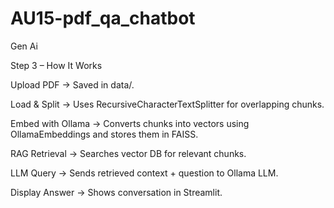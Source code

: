 # AU15-pdf_qa_chatbot
Gen Ai 

Step 3 – How It Works

Upload PDF → Saved in data/.

Load & Split → Uses RecursiveCharacterTextSplitter for overlapping chunks.

Embed with Ollama → Converts chunks into vectors using OllamaEmbeddings and stores them in FAISS.

RAG Retrieval → Searches vector DB for relevant chunks.

LLM Query → Sends retrieved context + question to Ollama LLM.

Display Answer → Shows conversation in Streamlit.
